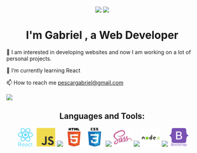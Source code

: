 <h4 align="center"><img src="https://img.icons8.com/cute-clipart/64/000000/h.png"/> 
<img src="https://img.icons8.com/cute-clipart/64/000000/i.png"/>
 
</h4>

<h1 align="center">I'm
Gabriel
, a Web Developer
</h1>






 👀 I am interested in developing websites and now I am working on a lot of personal projects.
 
 🌱 I’m currently learning React

  📫 How to reach me <a href="mailto:pescargabriel@gmail.com">pescargabriel@gmail.com</a>
  
  <a  href="https://www.linkedin.com/in/gabriel-pescar/">
    <img align="center" height = "40" src="https://raw.githubusercontent.com/rahuldkjain/github-profile-readme-generator/master/src/images/icons/Social/linked-in-alt.svg"/>
  </a>
  
  <h2 align="center"> Languages and Tools: </h2>
  <div align="center">
  <img height="50" src="https://raw.githubusercontent.com/devicons/devicon/master/icons/react/react-original-wordmark.svg"/>
  <img height="50" src="https://raw.githubusercontent.com/devicons/devicon/master/icons/javascript/javascript-original.svg"/>
  <img height="50" src="https://camo.githubusercontent.com/300c2986a53648631c34798554da7cde3779de253b02a15da6bccc59ea9f0317/68747470733a2f2f63646e2e776f726c64766563746f726c6f676f2e636f6d2f6c6f676f732f6e6578746a732d332e737667"/>
  <img height="50" src="https://raw.githubusercontent.com/devicons/devicon/master/icons/html5/html5-original-wordmark.svg"/>
  <img height="50" src="https://raw.githubusercontent.com/devicons/devicon/master/icons/css3/css3-original-wordmark.svg"/>
  <img height="50" src="https://camo.githubusercontent.com/fbfcb9e3dc648adc93bef37c718db16c52f617ad055a26de6dc3c21865c3321d/68747470733a2f2f7777772e766563746f726c6f676f2e7a6f6e652f6c6f676f732f6769742d73636d2f6769742d73636d2d69636f6e2e737667"/>
  <img height="50" src="https://raw.githubusercontent.com/devicons/devicon/master/icons/sass/sass-original.svg"/>
  <img height="50" src="https://camo.githubusercontent.com/dd4b2422ed3bfc9da88c43d18550375c66f9584327dff7ecc19315ce50b96f07/68747470733a2f2f7777772e766563746f726c6f676f2e7a6f6e652f6c6f676f732f66697265626173652f66697265626173652d69636f6e2e737667"/>
  <img height="50" src="https://raw.githubusercontent.com/devicons/devicon/master/icons/nodejs/nodejs-original-wordmark.svg"/>
  <img height="50" src="https://camo.githubusercontent.com/df12cb598044a3f38efc1f45e3580558c324cf8789b79487125044eeebcc4dee/68747470733a2f2f7777772e766563746f726c6f676f2e7a6f6e652f6c6f676f732f6865726f6b752f6865726f6b752d69636f6e2e737667"/>
  <img height="50" src="https://raw.githubusercontent.com/devicons/devicon/master/icons/bootstrap/bootstrap-plain-wordmark.svg"/>
  
  </div>

<!---
gabypega1997/gabypega1997 is a ✨ special ✨ repository because its `README.md` (this file) appears on your GitHub profile.
You can click the Preview link to take a look at your changes.
--->
